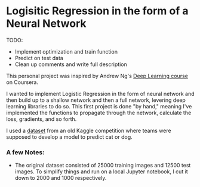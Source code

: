 # Logisitic Regression in the form of a Neural Network

TODO: 
* Implement optimization and train function
* Predict on test data
* Clean up comments and write full description

This personal project was inspired by Andrew Ng's [Deep Learning course](https://www.coursera.org/specializations/deep-learning) on Coursera.

I wanted to implement Logistic Regression in the form of neural network and then build up to a shallow network and then a full network, levering deep learning libraries to do so. This first project is done "by hand," meaning I've implemented the functions to propagate through the network, calculate the loss, gradients, and so forth. 

I used a [dataset](https://www.kaggle.com/c/dogs-vs-cats-redux-kernels-edition/data) from an old Kaggle competition where teams were supposed to develop a model to predict cat or dog. 

### A few Notes:
* The original dataset consisted of 25000 training images and 12500 test images. To simplify things and run on a local Jupyter notebook, I cut it down to 2000 and 1000 respectively.
